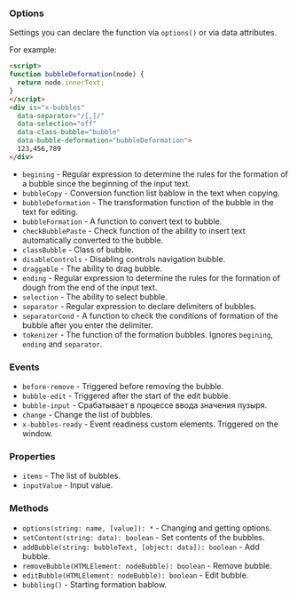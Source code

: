 ### Options

Settings you can declare the function via `options()` or via data attributes.

For example:

```html
<script>
function bubbleDeformation(node) {
  return node.innerText;
}
</script>
<div is="x-bubbles"
  data-separator="/[,]/"
  data-selection="off"
  data-class-bubble="bubble"
  data-bubble-deformation="bubbleDeformation">
  123,456,789
</div>
```

- `begining` - Regular expression to determine the rules for the formation of a bubble since the beginning of the input text.
- `bubbleCopy` - Conversion function list bablow in the text when copying.
- `bubbleDeformation` - The transformation function of the bubble in the text for editing.
- `bubbleFormation` - A function to convert text to bubble.
- `checkBubblePaste` - Check function of the ability to insert text automatically converted to the bubble.
- `classBubble` - Class of bubble.
- `disableControls` - Disabling controls navigation bubble.
- `draggable` - The ability to drag bubble.
- `ending` - Regular expression to determine the rules for the formation of dough from the end of the input text.
- `selection` - The ability to select bubble.
- `separator` - Regular expression to declare delimiters of bubbles.
- `separatorCond` - A function to check the conditions of formation of the bubble after you enter the delimiter.
- `tokenizer` - The function of the formation bubbles. Ignores `begining`, `ending` and `separator`.

### Events

- `before-remove` - Triggered before removing the bubble.
- `bubble-edit` - Triggered after the start of the edit bubble.
- `bubble-input` - Срабатывает в процессе ввода значения пузыря.
- `change` - Change the list of bubbles.
- `x-bubbles-ready` - Event readiness custom elements. Triggered on the window.

### Properties

- `items` - The list of bubbles.
- `inputValue` - Input value.

### Methods

- `options(string: name, [value]): *` - Changing and getting options.
- `setContent(string: data): boolean` - Set contents of the bubbles.
- `addBubble(string: bubbleText, [object: data]): boolean` - Add bubble.
- `removeBubble(HTMLElement: nodeBubble): boolean` - Remove bubble.
- `editBubble(HTMLElement: nodeBubble): boolean` - Edit bubble.
- `bubbling()` - Starting formation bablow.
